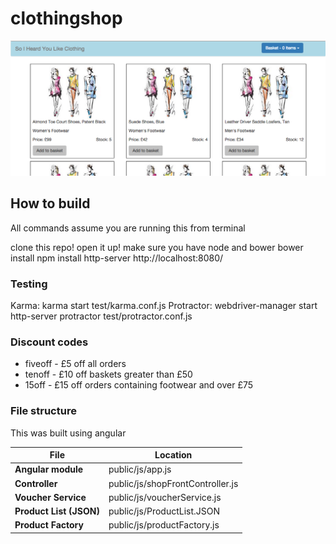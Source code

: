 # clothingshop

![homepage](/readmeimages/homepage.png)

## How to build

All commands assume you are running this from terminal

clone this repo!
open it up!
make sure you have node and bower
bower install
npm install
http-server
http://localhost:8080/

### Testing

Karma: karma start test/karma.conf.js
Protractor:
  webdriver-manager start
  http-server
  protractor test/protractor.conf.js


### Discount codes

* fiveoff - £5 off all orders
* tenoff - £10 off baskets greater than £50
* 15off - £15 off orders containing footwear and over £75

### File structure

This was built using angular

File | Location
--- | --- 
**Angular module** | public/js/app.js
**Controller** | public/js/shopFrontController.js
**Voucher Service** | public/js/voucherService.js
**Product List (JSON)** | public/js/ProductList.JSON
**Product Factory** | public/js/productFactory.js
